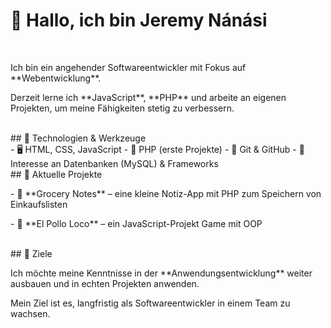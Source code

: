 # 👋 Hallo, ich bin Jeremy Nánási
<br>
<p>Ich bin ein angehender Softwareentwickler mit Fokus auf **Webentwicklung**.</p>  
<p>Derzeit lerne ich **JavaScript**, **PHP** und arbeite an eigenen Projekten, um meine Fähigkeiten stetig zu verbessern.</p>
<br>
## 🧰 Technologien & Werkzeuge<br>
- 🖥️ HTML, CSS, JavaScript  
- 🐘 PHP (erste Projekte)  
- 🧪 Git & GitHub  
- 🧠 Interesse an Datenbanken (MySQL) & Frameworks
<br>
## 🚀 Aktuelle Projekte<br>
<p>- 📝 **Grocery Notes** – eine kleine Notiz-App mit PHP zum Speichern von Einkaufslisten</p>  
<p>- 📖 **El Pollo Loco** – ein JavaScript-Projekt Game mit OOP</p>
<br>
## 🎯 Ziele<br>
<p>Ich möchte meine Kenntnisse in der **Anwendungsentwicklung** weiter ausbauen und in echten Projekten anwenden.</p>  
<p>Mein Ziel ist es, langfristig als Softwareentwickler in einem Team zu wachsen.</p>
